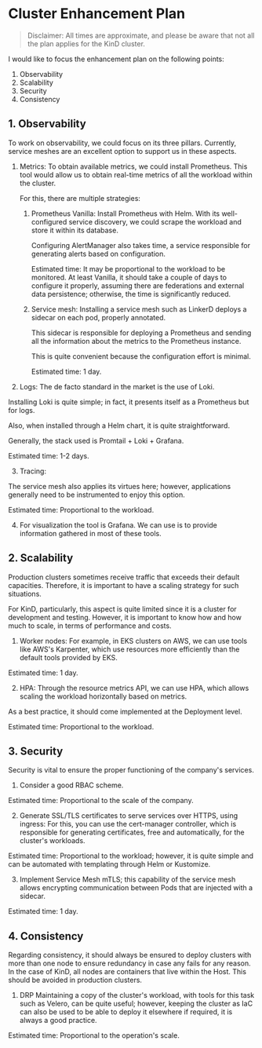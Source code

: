 # Cluster Enhancement Plan

> Disclaimer: All times are approximate, and please be aware that not all the plan applies for the KinD cluster.

I would like to focus the enhancement plan on the following points:
1. Observability
2. Scalability
3. Security
4. Consistency

## 1. Observability
To work on observability, we could focus on its three pillars. Currently, service meshes are an excellent option to support us in these aspects.

1. Metrics:
To obtain available metrics, we could install Prometheus. This tool would allow us to obtain real-time metrics of all the workload within the cluster.

    For this, there are multiple strategies:
    1. Prometheus Vanilla: Install Prometheus with Helm. With its well-configured service discovery, we could scrape the workload and store it within its database.

        Configuring AlertManager also takes time, a service responsible for generating alerts based on configuration.

        Estimated time: It may be proportional to the workload to be monitored. At least Vanilla, it should take a couple of days to configure it properly, assuming there are federations and external data persistence; otherwise, the time is significantly reduced.

    2. Service mesh: Installing a service mesh such as LinkerD deploys a sidecar on each pod, properly annotated.

        This sidecar is responsible for deploying a Prometheus and sending all the information about the metrics to the Prometheus instance.

        This is quite convenient because the configuration effort is minimal.

        Estimated time: 1 day.

2. Logs:
The de facto standard in the market is the use of Loki.

Installing Loki is quite simple; in fact, it presents itself as a Prometheus but for logs.

Also, when installed through a Helm chart, it is quite straightforward.

Generally, the stack used is Promtail + Loki + Grafana.

Estimated time: 1-2 days.

3. Tracing:

The service mesh also applies its virtues here; however, applications generally need to be instrumented to enjoy this option.

Estimated time: Proportional to the workload.

4. For visualization the tool is Grafana. We can use is to provide information gathered in most of these tools.

## 2. Scalability
Production clusters sometimes receive traffic that exceeds their default capacities. Therefore, it is important to have a scaling strategy for such situations.

For KinD, particularly, this aspect is quite limited since it is a cluster for development and testing. However, it is important to know how and how much to scale, in terms of performance and costs.

1. Worker nodes:
For example, in EKS clusters on AWS, we can use tools like AWS's Karpenter, which use resources more efficiently than the default tools provided by EKS.

Estimated time: 1 day.

2. HPA:
Through the resource metrics API, we can use HPA, which allows scaling the workload horizontally based on metrics.

As a best practice, it should come implemented at the Deployment level.

Estimated time: Proportional to the workload.

## 3. Security

Security is vital to ensure the proper functioning of the company's services.

1. Consider a good RBAC scheme.

Estimated time: Proportional to the scale of the company.

2. Generate SSL/TLS certificates to serve services over HTTPS, using ingress:
For this, you can use the cert-manager controller, which is responsible for generating certificates, free and automatically, for the cluster's workloads.

Estimated time: Proportional to the workload; however, it is quite simple and can be automated with templating through Helm or Kustomize.

3. Implement Service Mesh mTLS; this capability of the service mesh allows encrypting communication between Pods that are injected with a sidecar.

Estimated time: 1 day.

## 4. Consistency
Regarding consistency, it should always be ensured to deploy clusters with more than one node to ensure redundancy in case any fails for any reason. In the case of KinD, all nodes are containers that live within the Host. This should be avoided in production clusters.

1. DRP
Maintaining a copy of the cluster's workload, with tools for this task such as Velero, can be quite useful; however, keeping the cluster as IaC can also be used to be able to deploy it elsewhere if required, it is always a good practice.

Estimated time: Proportional to the operation's scale.
